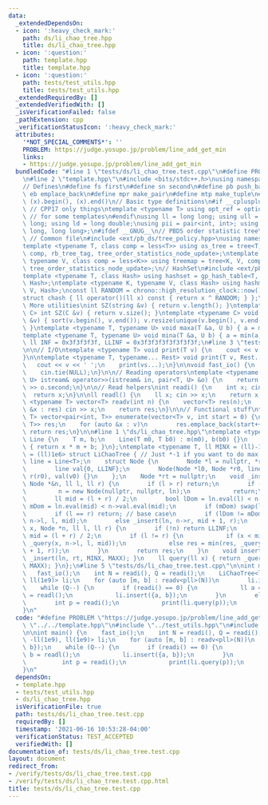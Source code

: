 ```yaml
---
data:
  _extendedDependsOn:
  - icon: ':heavy_check_mark:'
    path: ds/li_chao_tree.hpp
    title: ds/li_chao_tree.hpp
  - icon: ':question:'
    path: template.hpp
    title: template.hpp
  - icon: ':question:'
    path: tests/test_utils.hpp
    title: tests/test_utils.hpp
  _extendedRequiredBy: []
  _extendedVerifiedWith: []
  _isVerificationFailed: false
  _pathExtension: cpp
  _verificationStatusIcon: ':heavy_check_mark:'
  attributes:
    '*NOT_SPECIAL_COMMENTS*': ''
    PROBLEM: https://judge.yosupo.jp/problem/line_add_get_min
    links:
    - https://judge.yosupo.jp/problem/line_add_get_min
  bundledCode: "#line 1 \"tests/ds/li_chao_tree.test.cpp\"\n#define PROBLEM \"https://judge.yosupo.jp/problem/line_add_get_min\"\
    \n#line 2 \"template.hpp\"\n#include <bits/stdc++.h>\nusing namespace std;\n\n\
    // Defines\n#define fs first\n#define sn second\n#define pb push_back\n#define\
    \ eb emplace_back\n#define mpr make_pair\n#define mtp make_tuple\n#define all(x)\
    \ (x).begin(), (x).end()\n// Basic type definitions\n#if __cplusplus == 201703L\
    \ // CPP17 only things\ntemplate <typename T> using opt_ref = optional<reference_wrapper<T>>;\
    \ // for some templates\n#endif\nusing ll = long long; using ull = unsigned long\
    \ long; using ld = long double;\nusing pii = pair<int, int>; using pll = pair<long\
    \ long, long long>;\n#ifdef __GNUG__\n// PBDS order statistic tree\n#include <ext/pb_ds/assoc_container.hpp>\
    \ // Common file\n#include <ext/pb_ds/tree_policy.hpp>\nusing namespace __gnu_pbds;\n\
    template <typename T, class comp = less<T>> using os_tree = tree<T, null_type,\
    \ comp, rb_tree_tag, tree_order_statistics_node_update>;\ntemplate <typename K,\
    \ typename V, class comp = less<K>> using treemap = tree<K, V, comp, rb_tree_tag,\
    \ tree_order_statistics_node_update>;\n// HashSet\n#include <ext/pb_ds/assoc_container.hpp>\n\
    template <typename T, class Hash> using hashset = gp_hash_table<T, null_type,\
    \ Hash>;\ntemplate <typename K, typename V, class Hash> using hashmap = gp_hash_table<K,\
    \ V, Hash>;\nconst ll RANDOM = chrono::high_resolution_clock::now().time_since_epoch().count();\n\
    struct chash { ll operator()(ll x) const { return x ^ RANDOM; } };\n#endif\n//\
    \ More utilities\nint SZ(string &v) { return v.length(); }\ntemplate <typename\
    \ C> int SZ(C &v) { return v.size(); }\ntemplate <typename C> void UNIQUE(vector<C>\
    \ &v) { sort(v.begin(), v.end()); v.resize(unique(v.begin(), v.end()) - v.begin());\
    \ }\ntemplate <typename T, typename U> void maxa(T &a, U b) { a = max(a, b); }\n\
    template <typename T, typename U> void mina(T &a, U b) { a = min(a, b); }\nconst\
    \ ll INF = 0x3f3f3f3f, LLINF = 0x3f3f3f3f3f3f3f3f;\n#line 3 \"tests/test_utils.hpp\"\
    \n\n// I/O\ntemplate <typename T> void print(T v) {\n    cout << v << '\\n';\n\
    }\n\ntemplate <typename T, typename... Rest> void print(T v, Rest... vs) {\n \
    \   cout << v << ' ';\n    print(vs...);\n}\n\nvoid fast_io() {\n    ios_base::sync_with_stdio(false);\n\
    \    cin.tie(NULL);\n}\n\n// Reading operators\ntemplate <typename T, typename\
    \ U> istream& operator>>(istream& in, pair<T, U> &o) {\n    return in >> o.first\
    \ >> o.second;\n}\n\n// Read helpers\nint readi() {\n    int x; cin >> x;\n  \
    \  return x;\n}\n\nll readl() {\n    ll x; cin >> x;\n    return x;\n}\n\ntemplate\
    \ <typename T> vector<T> readv(int n) {\n    vector<T> res(n);\n    for (auto\
    \ &x : res) cin >> x;\n    return res;\n}\n\n// Functional stuff\ntemplate <typename\
    \ T> vector<pair<int, T>> enumerate(vector<T> v, int start = 0) {\n    vector<pair<int,\
    \ T>> res;\n    for (auto &x : v)\n        res.emplace_back(start++, x);\n   \
    \ return res;\n}\n\n#line 1 \"ds/li_chao_tree.hpp\"\ntemplate <typename T> struct\
    \ Line {\n    T m, b;\n    Line(T m0, T b0) : m(m0), b(b0) {}\n    T eval(T x)\
    \ { return x * m + b; }\n};\ntemplate <typename T, ll MINX = (ll)-1e6, ll MAXX\
    \ = (ll)1e6> struct LiChaoTree { // Just *-1 if you want to do max lol\n    using\
    \ line = Line<T>;\n    struct Node {\n        Node *l = nullptr, *r = nullptr;\n\
    \        line val{0, LLINF};\n        Node(Node *l0, Node *r0, line v0) : l(l0),\
    \ r(r0), val(v0) {}\n    };\n    Node *rt = nullptr;\n    void _insert(line ln,\
    \ Node *&n, ll l, ll r) {\n        if (l > r) return;\n        if (!n) {\n   \
    \         n = new Node(nullptr, nullptr, ln);\n            return;\n        }\n\
    \        ll mid = (l + r) / 2;\n        bool lDom = ln.eval(l) < n->val.eval(l),\
    \ mDom = ln.eval(mid) < n->val.eval(mid);\n        if (mDom) swap(ln, n->val);\n\
    \        if (l == r) return; // base case\n        if (lDom != mDom) _insert(ln,\
    \ n->l, l, mid);\n        else _insert(ln, n->r, mid + 1, r);\n    }\n    ll _query(ll\
    \ x, Node *n, ll l, ll r) {\n        if (!n) return LLINF;\n        ll res = n->val.eval(x),\
    \ mid = (l + r) / 2;\n        if (l != r) {\n            if (x < mid) res = min(res,\
    \ _query(x, n->l, l, mid));\n            else res = min(res, _query(x, n->r, mid\
    \ + 1, r));\n        }\n        return res;\n    }\n    void insert(line ln) {\
    \ _insert(ln, rt, MINX, MAXX); }\n    ll query(ll x) { return _query(x, rt, MINX,\
    \ MAXX); }\n};\n#line 5 \"tests/ds/li_chao_tree.test.cpp\"\n\nint main() {\n \
    \   fast_io();\n    int N = readi(), Q = readi();\n    LiChaoTree<ll, -ll(1e9),\
    \ ll(1e9)> li;\n    for (auto [m, b] : readv<pll>(N))\n        li.insert({m, b});\n\
    \    while (Q--) {\n        if (readi() == 0) {\n            ll a = readl(), b\
    \ = readl();\n            li.insert({a, b});\n        }\n        else {\n    \
    \        int p = readi();\n            print(li.query(p));\n        }\n    }\n\
    }\n"
  code: "#define PROBLEM \"https://judge.yosupo.jp/problem/line_add_get_min\"\n#include\
    \ \"../../template.hpp\"\n#include \"../test_utils.hpp\"\n#include \"../../ds/li_chao_tree.hpp\"\
    \n\nint main() {\n    fast_io();\n    int N = readi(), Q = readi();\n    LiChaoTree<ll,\
    \ -ll(1e9), ll(1e9)> li;\n    for (auto [m, b] : readv<pll>(N))\n        li.insert({m,\
    \ b});\n    while (Q--) {\n        if (readi() == 0) {\n            ll a = readl(),\
    \ b = readl();\n            li.insert({a, b});\n        }\n        else {\n  \
    \          int p = readi();\n            print(li.query(p));\n        }\n    }\n\
    }\n"
  dependsOn:
  - template.hpp
  - tests/test_utils.hpp
  - ds/li_chao_tree.hpp
  isVerificationFile: true
  path: tests/ds/li_chao_tree.test.cpp
  requiredBy: []
  timestamp: '2021-06-16 10:53:28-04:00'
  verificationStatus: TEST_ACCEPTED
  verifiedWith: []
documentation_of: tests/ds/li_chao_tree.test.cpp
layout: document
redirect_from:
- /verify/tests/ds/li_chao_tree.test.cpp
- /verify/tests/ds/li_chao_tree.test.cpp.html
title: tests/ds/li_chao_tree.test.cpp
---
```

